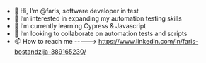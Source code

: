 - 👋 Hi, I’m @faris, software developer in test
- 👀 I’m interested in expanding my automation testing skills
- 🌱 I’m currently learning Cypress & Javascript
- 💞️ I’m looking to collaborate on automation tests and scripts
- 📫 How to reach me -----> https://www.linkedin.com/in/faris-bostandzija-389165230/

<!---
farisbst/farisbst is a ✨ special ✨ repository because its `README.md` (this file) appears on your GitHub profile.
You can click the Preview link to take a look at your changes.
--->
